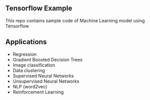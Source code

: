 ## Tensorflow Example

This repo contains sample code of Machine Learning model using Tensorflow

## Applications
- Regression
- Gradient Boosted Decision Trees
- Image classification
- Data clustering
- Supervised Neural Networks
- Unsupervised Neural Networks
- NLP (word2vec)
- Reinforcement Learning

